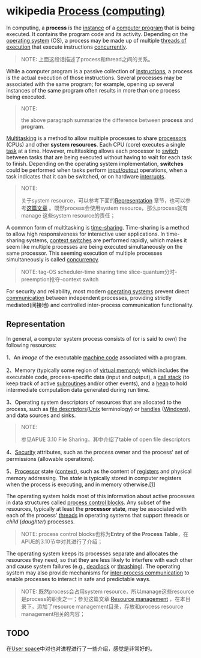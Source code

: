 # wikipedia [Process (computing)](https://en.wikipedia.org/wiki/Process_(computing))

In computing, a **process** is the [instance](https://en.wikipedia.org/wiki/Instance_(computer_science)) of a [computer program](https://en.wikipedia.org/wiki/Computer_program) that is being executed. It contains the program code and its activity. Depending on the [operating system](https://en.wikipedia.org/wiki/Operating_system) (OS), a process may be made up of multiple [threads of execution](https://en.wikipedia.org/wiki/Thread_(computing)) that execute instructions [concurrently](https://en.wikipedia.org/wiki/Concurrency_(computer_science)).

> NOTE: 上面这段话描述了process和thread之间的关系。



While a computer program is a passive collection of [instructions](https://en.wikipedia.org/wiki/Instruction_set), a process is the actual execution of those instructions. Several processes may be associated with the same program; for example, opening up several instances of the same program often results in more than one process being executed.

> NOTE: 
>
> the above paragraph summarize the difference between **process** and **program**.

[Multitasking](https://en.wikipedia.org/wiki/Computer_multitasking) is a method to allow multiple processes to share [processors](https://en.wikipedia.org/wiki/Central_processing_unit) (CPUs) and other **system resources**. Each CPU (core) executes a single [task](https://en.wikipedia.org/wiki/Task_(computing)) at a time. However, multitasking allows each processor to [switch](https://en.wikipedia.org/wiki/Context_switch) between tasks that are being executed without having to wait for each task to finish. Depending on the operating system implementation, **switches** could be performed when tasks perform [input/output](https://en.wikipedia.org/wiki/Input/output) operations, when a task indicates that it can be switched, or on hardware [interrupts](https://en.wikipedia.org/wiki/Interrupt).

> NOTE: 
>
> 关于system resource，可以参考下面的[Representation](#Representation) 章节，也可以参考[这篇文章](https://en.wikipedia.org/wiki/System_resource) 。既然process会使用system resource，那么process就有manage 这些system resource的责任；

A common form of multitasking is [time-sharing](https://en.wikipedia.org/wiki/Time-sharing). Time-sharing is a method to allow high responsiveness for interactive user applications. In time-sharing systems, [context switches](https://en.wikipedia.org/wiki/Context_switch) are performed rapidly, which makes it seem like multiple processes are being executed simultaneously on the same processor. This seeming execution of multiple processes simultaneously is called [concurrency](https://en.wikipedia.org/wiki/Concurrency_(computer_science)).

> NOTE: tag-OS scheduler-time sharing time slice-quantum分时-preemption抢夺-context switch

For security and reliability, most modern [operating systems](https://en.wikipedia.org/wiki/Operating_system) prevent direct [communication](https://en.wikipedia.org/wiki/Inter-process_communication) between independent processes, providing strictly mediated(间接地) and controlled inter-process communication functionality.

## Representation

In general, a computer system process consists of (or is said to *own*) the following resources:

1、An *image* of the executable [machine code](https://en.wikipedia.org/wiki/Machine_code) associated with a program.

2、Memory (typically some region of [virtual memory](https://en.wikipedia.org/wiki/Virtual_memory)); which includes the executable code, process-specific data (input and output), a [call stack](https://en.wikipedia.org/wiki/Call_stack) (to keep track of active [subroutines](https://en.wikipedia.org/wiki/Subroutine) and/or other events), and a [heap](https://en.wikipedia.org/wiki/Memory_management#Dynamic_memory_allocation) to hold intermediate computation data generated during run time.

3、Operating system descriptors of resources that are allocated to the process, such as [file descriptors](https://en.wikipedia.org/wiki/File_descriptor)([Unix](https://en.wikipedia.org/wiki/Unix) terminology) or [handles](https://en.wikipedia.org/wiki/Handle_(computing)) ([Windows](https://en.wikipedia.org/wiki/Microsoft_Windows)), and data sources and sinks.

> NOTE: 
>
> 参见APUE 3.10 File Sharing，其中介绍了table of open file descriptors

4、[Security](https://en.wikipedia.org/wiki/Computer_security) attributes, such as the process owner and the process' set of permissions (allowable operations).

5、[Processor](https://en.wikipedia.org/wiki/Central_processing_unit) state ([context](https://en.wikipedia.org/wiki/Context_(computing))), such as the content of [registers](https://en.wikipedia.org/wiki/Processor_register) and physical memory addressing. The *state* is typically stored in computer registers when the process is executing, and in memory otherwise.[[1\]](https://en.wikipedia.org/wiki/Process_(computing)#cite_note-OSC_Chap4-1)

The operating system holds most of this information about active processes in data structures called [process control blocks](https://en.wikipedia.org/wiki/Process_control_block). Any subset of the resources, typically at least the **processor state**, may be associated with each of the process' [threads](https://en.wikipedia.org/wiki/Thread_(computer_science)) in operating systems that support threads or *child* (*daughter*) processes.

> NOTE: process control blocks也称为**Entry of the Process Table**，在APUE的3.10节中对其进行了介绍；

The operating system keeps its processes separate and allocates the resources they need, so that they are less likely to interfere with each other and cause system failures (e.g., [deadlock](https://en.wikipedia.org/wiki/Deadlock) or [thrashing](https://en.wikipedia.org/wiki/Thrashing_(computer_science))). The operating system may also provide mechanisms for [inter-process communication](https://en.wikipedia.org/wiki/Inter-process_communication) to enable processes to interact in safe and predictable ways.

> NOTE: 既然process会占用system resource，所以manage这些resource是process的职责之一；参见这篇文章:[Resource management](https://en.wikipedia.org/wiki/Resource_management_(computing)) ，在本目录下，添加了resource management目录，存放和process resource management相关的内容；





## TODO

在[User space](https://en.wikipedia.org/wiki/User_space)中对也对进程进行了一些介绍，感觉是非常好的。



